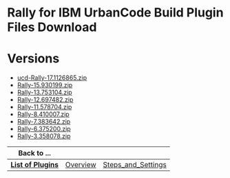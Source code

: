 
Rally for IBM UrbanCode Build Plugin Files Download
===================================================

# Versions

- [ucd-Rally-17.1126865.zip](https://raw.githubusercontent.com/osmsnbey/todelete2/main/files/UCB/Rally/ucd-Rally-17.1126865.zip)
- [Rally-15.930199.zip](https://raw.githubusercontent.com/osmsnbey/todelete2/main/files/UCB/Rally/Rally-15.930199.zip)
- [Rally-13.753104.zip](https://raw.githubusercontent.com/osmsnbey/todelete2/main/files/UCB/Rally/Rally-13.753104.zip)
- [Rally-12.697482.zip](https://raw.githubusercontent.com/osmsnbey/todelete2/main/files/UCB/Rally/Rally-12.697482.zip)
- [Rally-11.578704.zip](https://raw.githubusercontent.com/osmsnbey/todelete2/main/files/UCB/Rally/Rally-11.578704.zip)
- [Rally-8.410007.zip](https://raw.githubusercontent.com/osmsnbey/todelete2/main/files/UCB/Rally/Rally-8.410007.zip)
- [Rally-7.383642.zip](https://raw.githubusercontent.com/osmsnbey/todelete2/main/files/UCB/Rally/Rally-7.383642.zip)
- [Rally-6.375200.zip](https://raw.githubusercontent.com/osmsnbey/todelete2/main/files/UCB/Rally/Rally-6.375200.zip)
- [Rally-3.358078.zip](https://raw.githubusercontent.com/osmsnbey/todelete2/main/files/UCB/Rally/Rally-3.358078.zip)

|Back to ...|||
| :---: | :---: | :---: |
|[**List of Plugins**](../../index.md)|[Overview](./overview.md)|[Steps_and_Settings](./steps_and_settings.md)|
